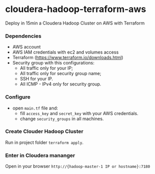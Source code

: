 # cloudera-hadoop-terraform-aws
Deploy in 15min a Cloudera Hadoop Cluster on AWS with Terraform

### Dependencies
- AWS account
- AWS IAM credentials with ec2 and volumes access
- Terraform (https://www.terraform.io/downloads.html)
- Security group with this configurations:
  - All traffic only for your IP;
  - All traffic only for security group name;
  - SSH for your IP.
  - All ICMP - IPv4 only for security group.
  
### Configure
- open `main.tf` file and:
    - fill `access_key` and `secret_key` with your AWS credentials.
    - change `security_groups` in all machines.

### Create Clouder Hadoop Cluster
Run in project folder `terraform apply`.

### Enter in Cloudera mananger
Open in your browser `http://{hadoop-master-1 IP or hostname}:7180`
